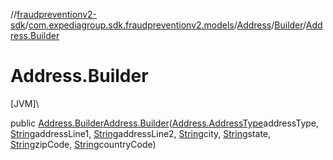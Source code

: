 //[fraudpreventionv2-sdk](../../../../index.md)/[com.expediagroup.sdk.fraudpreventionv2.models](../../index.md)/[Address](../index.md)/[Builder](index.md)/[Address.Builder](-address.-builder.md)

# Address.Builder

[JVM]\

public [Address.Builder](index.md)[Address.Builder](-address.-builder.md)([Address.AddressType](../-address-type/index.md)addressType, [String](https://docs.oracle.com/javase/8/docs/api/java/lang/String.html)addressLine1, [String](https://docs.oracle.com/javase/8/docs/api/java/lang/String.html)addressLine2, [String](https://docs.oracle.com/javase/8/docs/api/java/lang/String.html)city, [String](https://docs.oracle.com/javase/8/docs/api/java/lang/String.html)state, [String](https://docs.oracle.com/javase/8/docs/api/java/lang/String.html)zipCode, [String](https://docs.oracle.com/javase/8/docs/api/java/lang/String.html)countryCode)
